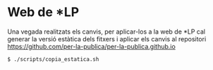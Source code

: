 Web de *LP
==========

Una vegada realitzats els canvis, per aplicar-los a la web de *LP cal generar la versió estàtica dels fitxers i aplicar els canvis al repositori https://github.com/per-la-publica/per-la-publica.github.io

```
$ ./scripts/copia_estatica.sh
```
